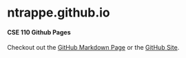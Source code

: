 # ntrappe.github.io
#### CSE 110 Github Pages

Checkout out the [GitHub Markdown Page](index.md) or the [GitHub Site](https://ntrappe.github.io/).
